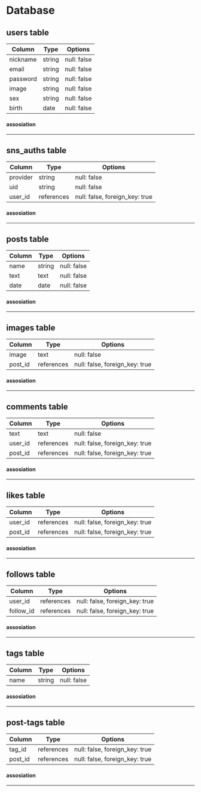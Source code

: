 # Database

## users table
|Column|Type|Options|
|------|----|-------|
|nickname|string|null: false|
|email|string|null: false|
|password|string|null: false|
|image|string|null: false|
|sex|string|null: false|
|birth|date|null: false|

#### assosiation
---
## sns_auths table
|Column|Type|Options|
|------|----|-------|
|provider|string|null: false|
|uid|string|null: false|
|user_id|references|null: false, foreign_key: true|

#### assosiation
---
## posts table
|Column|Type|Options|
|------|----|-------|
|name|string|null: false|
|text|text|null: false|
|date|date|null: false|

#### assosiation
---
## images table
|Column|Type|Options|
|------|----|-------|
|image|text|null: false|
|post_id|references|null: false, foreign_key: true|

#### assosiation
---
## comments table
|Column|Type|Options|
|------|----|-------|
|text|text|null: false|
|user_id|references|null: false, foreign_key: true|
|post_id|references|null: false, foreign_key: true|

#### assosiation
---
## likes table
|Column|Type|Options|
|------|----|-------|
|user_id|references|null: false, foreign_key: true|
|post_id|references|null: false, foreign_key: true|

#### assosiation
---
## follows table
|Column|Type|Options|
|------|----|-------|
|user_id|references|null: false, foreign_key: true|
|follow_id|references|null: false, foreign_key: true|

#### assosiation
---
## tags table
|Column|Type|Options|
|------|----|-------|
|name|string|null: false|

#### assosiation
---
## post-tags table
|Column|Type|Options|
|------|----|-------|
|tag_id|references|null: false, foreign_key: true|
|post_id|references|null: false, foreign_key: true|

#### assosiation
---